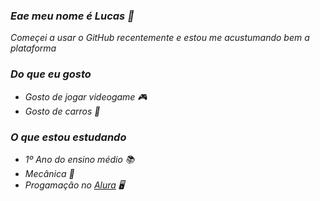 ### _Eae meu nome é Lucas 🤙_

_Começei a usar o GitHub recentemente e estou me acustumando bem a plataforma_

### _Do que eu gosto_

- _Gosto de jogar videogame 🎮_
- _Gosto de carros 🚗_

### _O que estou estudando_

- _1º Ano do ensino médio 📚_
- _Mecânica 🧰_ 
- _Progamaçâo no [Alura](https://www.alura.com.br) 🖥️_

 
